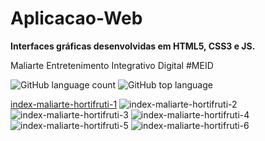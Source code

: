 # Aplicacao-Web
**Interfaces gráficas desenvolvidas em HTML5, CSS3 e JS.**

Maliarte Entretenimento Integrativo Digital #MEID 

![GitHub language count](https://img.shields.io/github/languages/count/maliarte/Aplicacao-Web?style=social)
![GitHub top language](https://img.shields.io/github/languages/top/maliarte/Aplicacao-Web?style=social)

[index-maliarte-hortifruti-1](https://user-images.githubusercontent.com/42978269/115308013-794cfe80-a140-11eb-9eac-451ebf6d070a.jpg)
![index-maliarte-hortifruti-2](https://user-images.githubusercontent.com/42978269/115308030-81a53980-a140-11eb-9c93-17c946a34831.jpg)
![index-maliarte-hortifruti-3](https://user-images.githubusercontent.com/42978269/115308040-84079380-a140-11eb-9436-67142a695d00.jpg)
![index-maliarte-hortifruti-4](https://user-images.githubusercontent.com/42978269/115308054-879b1a80-a140-11eb-913f-f4c3d861de00.jpg)
![index-maliarte-hortifruti-5](https://user-images.githubusercontent.com/42978269/115308064-8b2ea180-a140-11eb-81b8-5330f328ac73.jpg)
![index-maliarte-hortifruti-6](https://user-images.githubusercontent.com/42978269/115308081-91bd1900-a140-11eb-971b-e3612354974d.jpg)

